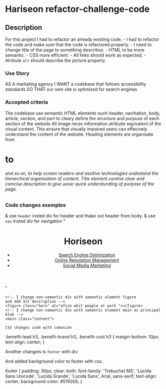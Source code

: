 # Hariseon refactor-challenge-code

## Description
 For this project I had to refactor an already existing code. 
    - I had to refactor the code and make sure that the code is refactored properly.
    - I need to change title of the page to something descritive.
    - HTML to be more semantic.
    - CSS more efficient.
    - All links should work as expected.
    - Atribute `alt` should describe the picture properly. 
 ### Use Story 
 AS A marketing agency
 I WANT a codebase that follows accessibility standards
 SO THAT our own site is optimized for search engines
 ### Accepted criteria

The codebase use semantic HTML elements such header, navihation, body, article, section, and part to cleary define the structure and purpuse of each section of the website
All image recev information atribuite equivalent of the visual content. This ensure that visually impaired users can effecively understand the content of the website.
Heading elements are organisate from <h1> to <h6>  and so on, to help screen readers and assitive technologies undestand the hierarchical organisation of content.
Title element contine clear and coincise description to give ueser quick understunding of purpose of the page.   

     
### Code changes exemples
& use `header` insted div for header and thake out header from body.
& use `nav` insted div for navigation
"<header>
    <h1>Hori<span class="seo">seo</span>n</h1>
    <!-- I change non-semantic div with semantic element nav, beacuse it is a navigate area -->
    <nav>
        <ul>
            <li>
                <a href="#search-engine-optimization">Search Engine Optimization</a>
            </li>
            <li>
                <a href="#online-reputation-management">Online Reputation Management</a>
            </li>
            <li>
                <a href="#social-media-marketing">Social Media Marketing</a>
            </li>
        </ul>
    </nav>
</header>"



    <!-- I change non-semantic div with semantic element figure
    and add alt description -->
    <figure class="hero" al="ofice whit peaple at work "></figure>
    <!-- I change non-semantic div with semantic element main as principal blok -->
    <main class="content">

    CSS changes code with comasion 
 .benefit-lead h3,
 .benefit-brand h3,
 .benefit-cost h3 {
    margin-bottom: 10px;
    text-align: center;
 }

 Another changeis is `footer` with div 
  
And added background color to footer with css.

footer {
    padding: 30px;
    clear: both;
    font-family: 'Trebuchet MS', 'Lucida Sans Unicode', 'Lucida Grande', 'Lucida Sans', Arial, sans-serif;
    text-align: center;
    background-color: #5192b5;
}